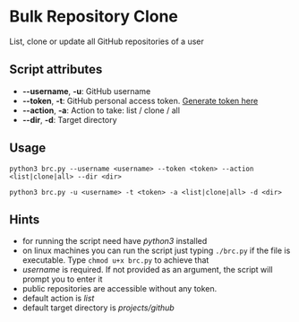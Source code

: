 # Bulk Repository Clone

List, clone or update all GitHub repositories of a user

## Script attributes

- **--username**, **-u**: GitHub username
- **--token**, **-t**: GitHub personal access token. [Generate token here](https://github.com/settings/tokens)
- **--action**, **-a**: Action to take: list / clone / all
- **--dir**, **-d**: Target directory

## Usage

`python3 brc.py --username <username> --token <token> --action <list|clone|all> --dir <dir>`

`python3 brc.py -u <username> -t <token> -a <list|clone|all> -d <dir>`

## Hints

- for running the script need have *python3* installed
- on linux machines you can run the script just typing `./brc.py` if the file is executable. Type `chmod u+x brc.py` to achieve that
- *username* is required. If not provided as an argument, the script will prompt you to enter it
- public repositories are accessible without any token.
- default action is *list*
- default target directory is *projects/github*
  